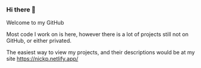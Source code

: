 ### Hi there 👋

Welcome to my GitHub

Most code I work on is here, however there is a lot of projects still not on GitHub, or either privated.

The easiest way to view my projects, and their descriptions would be at my site https://nickp.netlify.app/

<!--

[![Nick's GitHub stats](https://github-readme-stats.vercel.app/api?username=npysklyw&theme=dark)](https://github.com/npysklyw/github-readme-stats)

-->

<!--
**npysklyw/npysklyw** is a ✨ _special_ ✨ repository because its `README.md` (this file) appears on your GitHub profile.

Here are some ideas to get you started:
[![Top Langs](https://github-readme-stats.vercel.app/api/top-langs/?username=npysklyw&theme=dark)](https://github.com/npysklyw/github-readme-stats)
- 🔭 I’m currently working on ...
- 🌱 I’m currently learning ...
- 👯 I’m looking to collaborate on ...
- 🤔 I’m looking for help with ...
- 💬 Ask me about ...
- 📫 How to reach me: ...
- 😄 Pronouns: ...
- ⚡ Fun fact: ...
-->
